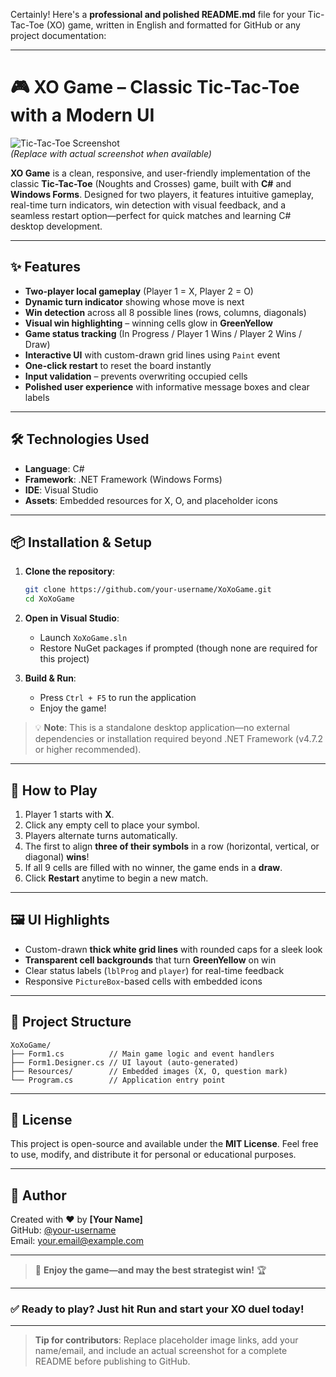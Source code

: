 Certainly! Here's a **professional and polished README.md** file for your Tic-Tac-Toe (XO) game, written in English and formatted for GitHub or any project documentation:

---

# 🎮 XO Game – Classic Tic-Tac-Toe with a Modern UI

![Tic-Tac-Toe Screenshot](https://via.placeholder.com/600x400?text=XO+Game+Screenshot)  
*(Replace with actual screenshot when available)*

**XO Game** is a clean, responsive, and user-friendly implementation of the classic **Tic-Tac-Toe** (Noughts and Crosses) game, built with **C#** and **Windows Forms**. Designed for two players, it features intuitive gameplay, real-time turn indicators, win detection with visual feedback, and a seamless restart option—perfect for quick matches and learning C# desktop development.

---

## ✨ Features

- **Two-player local gameplay** (Player 1 = X, Player 2 = O)
- **Dynamic turn indicator** showing whose move is next
- **Win detection** across all 8 possible lines (rows, columns, diagonals)
- **Visual win highlighting** – winning cells glow in **GreenYellow**
- **Game status tracking** (In Progress / Player 1 Wins / Player 2 Wins / Draw)
- **Interactive UI** with custom-drawn grid lines using `Paint` event
- **One-click restart** to reset the board instantly
- **Input validation** – prevents overwriting occupied cells
- **Polished user experience** with informative message boxes and clear labels

---

## 🛠️ Technologies Used

- **Language**: C#
- **Framework**: .NET Framework (Windows Forms)
- **IDE**: Visual Studio
- **Assets**: Embedded resources for X, O, and placeholder icons

---

## 📦 Installation & Setup

1. **Clone the repository**:
   ```bash
   git clone https://github.com/your-username/XoXoGame.git
   cd XoXoGame
   ```

2. **Open in Visual Studio**:
   - Launch `XoXoGame.sln`
   - Restore NuGet packages if prompted (though none are required for this project)

3. **Build & Run**:
   - Press `Ctrl + F5` to run the application
   - Enjoy the game!

> 💡 **Note**: This is a standalone desktop application—no external dependencies or installation required beyond .NET Framework (v4.7.2 or higher recommended).

---

## 🎯 How to Play

1. Player 1 starts with **X**.
2. Click any empty cell to place your symbol.
3. Players alternate turns automatically.
4. The first to align **three of their symbols** in a row (horizontal, vertical, or diagonal) **wins**!
5. If all 9 cells are filled with no winner, the game ends in a **draw**.
6. Click **Restart** anytime to begin a new match.

---

## 🖼️ UI Highlights

- Custom-drawn **thick white grid lines** with rounded caps for a sleek look
- **Transparent cell backgrounds** that turn **GreenYellow** on win
- Clear status labels (`lblProg` and `player`) for real-time feedback
- Responsive `PictureBox`-based cells with embedded icons

---

## 📁 Project Structure

```
XoXoGame/
├── Form1.cs          // Main game logic and event handlers
├── Form1.Designer.cs // UI layout (auto-generated)
├── Resources/        // Embedded images (X, O, question mark)
└── Program.cs        // Application entry point
```

---

## 📝 License

This project is open-source and available under the **MIT License**. Feel free to use, modify, and distribute it for personal or educational purposes.

---

## 🙌 Author

Created with ❤️ by **[Your Name]**  
GitHub: [@your-username](https://github.com/your-username)  
Email: your.email@example.com

---

> 💬 **Enjoy the game—and may the best strategist win!** 🏆

---

### ✅ Ready to play? Just hit **Run** and start your XO duel today!

---

> **Tip for contributors**: Replace placeholder image links, add your name/email, and include an actual screenshot for a complete README before publishing to GitHub.
